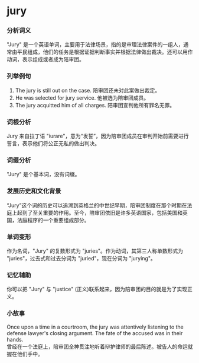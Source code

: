 # jury

### 分析词义

  

"Jury" 是一个英语单词，主要用于法律场景，指的是审理法律案件的一组人，通常由平民组成，他们的任务是根据证据判断事实并根据法律做出裁决。还可以用作动词，表示组成或者成为陪审团。

  

### 列举例句

  

1.  The jury is still out on the case. 陪审团还未对此案做出裁定。
2.  He was selected for jury service. 他被选为陪审团成员。
3.  The jury acquitted him of all charges. 陪审团宣判他所有罪名无罪。

  

### 词根分析

  

Jury 来自拉丁语 "iurare"，意为“发誓”，因为陪审团成员在审判开始前需要进行誓言，表示他们将公正无私的做出判决。

  

### 词缀分析

  

"Jury" 是个基本词，没有词缀。

  

### 发展历史和文化背景

  

“Jury”这个词的历史可以追溯到英格兰的中世纪早期，陪审团制度在那个时期在法庭上起到了至关重要的作用。至今，陪审团依旧是许多英语国家，包括美国和英国，法庭程序的一个重要组成部分。

  

### 单词变形

  

作为名词，"Jury" 的复数形式为 "juries"。作为动词，其第三人称单数形式为 "juries"，过去式和过去分词为 "juried"，现在分词为 "jurying"。

  

### 记忆辅助

  

你可以把 "Jury" 与 "justice" (正义)联系起来，因为陪审团的目的就是为了实现正义。

  

### 小故事

  

Once upon a time in a courtroom, the jury was attentively listening to the defense lawyer's closing argument. The fate of the accused was in their hands.  
曾经在一个法庭上，陪审团全神贯注地听着辩护律师的最后陈述。被告人的命运就握在他们手中。
